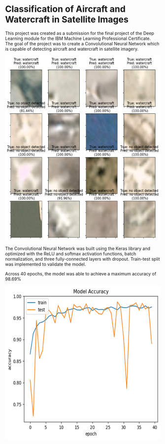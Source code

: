 # Classification of Aircraft and Watercraft in Satellite Images
This project was created as a submission for the final project of the Deep Learning module for the IBM Machine Learning Professional Certificate.<br />
The goal of the project was to create a Convolutional Neural Network which is capable of detecting aircraft and watercraft in satellite imagery.

<p align="center">
  <img width="600" height="600" src="Images/DL Predictions.png">
</p>

The Convolutional Neural Network was built using the Keras library and optimized with the ReLU and softmax activation functions, batch normalization, and three fully-connected layers with dropout. Train-test split was implemented to validate the model. 

Across 40 epochs, the model was able to achieve a maximum accuracy of 98.69%

<p align="center">
  <img width="600" height="500" src="Images/DL Model 4 Accuracy.png">
</p>
